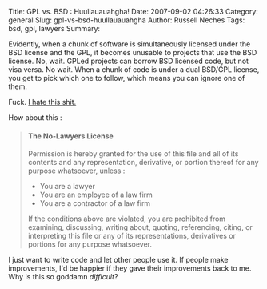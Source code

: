 Title: GPL vs. BSD : Huullauauahgha!
Date: 2007-09-02 04:26:33
Category: general
Slug: gpl-vs-bsd-huullauauahgha
Author: Russell Neches
Tags: bsd, gpl, lawyers
Summary: 


Evidently, when a chunk of software is simultaneously licensed under the
BSD license and the GPL, it becomes unusable to projects that use the
BSD license. No, wait. GPLed projects can borrow BSD licensed code, but
not visa versa. No wait. When a chunk of code is under a dual BSD/GPL
license, you get to pick which one to follow, which means you can ignore
one of them.

Fuck. [I hate this
shit.](http://kerneltrap.org/OpenBSD/Stealing_Versus_Sharing_Code)

How about this :

> #### The No-Lawyers License
>
> Permission is hereby granted for the use of this file and all of its
> contents and any representation, derivative, or portion thereof for
> any purpose whatsoever, unless :
>
> -   You are a lawyer
> -   You are an employee of a law firm
> -   You are a contractor of a law firm
>
> If the conditions above are violated, you are prohibited from
> examining, discussing, writing about, quoting, referencing, citing, or
> interpreting this file or any of its representations, derivatives or
> portions for any purpose whatsoever.

I just want to write code and let other people use it. If people make
improvements, I'd be happier if they gave their improvements back to me.
Why is this so goddamn *difficult*?

